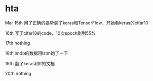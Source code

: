 # hta
Mar 
15th 用了正确的姿势装了keras和TensorFlow，开始看keras的cifar10

16th 写了cifar10的code，10次epoch刷到55%

17th nothing

18th imdb的数据用lstm跑了一下

19th 翻了keras和tf的文档

20th nothing
